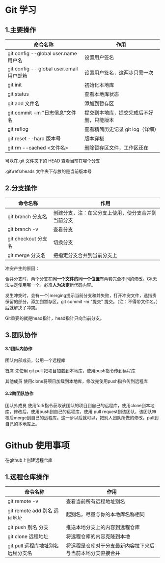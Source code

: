 # Git 学习

## 1.主要操作

| 命令名称                                 | 作用                                     |
| ---------------------------------------- | ---------------------------------------- |
| git config --global user.name 用户名     | 设置用户签名                             |
| git config -- global user.email 用户邮箱 | 设置用户签名，这两步只需一次            |
| git init                                 | 初始化本地库                             |
| git status                               | 查看本地库状态                           |
| git add 文件名                           | 添加到暂存区                             |
| git commit -m "日志信息"文件名           | 提交到本地库，提交完成后不好删，只能版本 |
| git reflog                               | 查看精简历史记录 git log（详细） |
| git reset --hard 版本号                  | 版本穿梭                                 |
| git rm --cached <文件名>                 | 删除暂存区文件，工作区还在               |

可以在.git 文件夹下的 HEAD 查看当前在哪个分支

.git\refs\heads 文件夹下存放的是当前版本号



## 2.分支操作

| 命令名称            | 作用                                               |
| ------------------- | -------------------------------------------------- |
| git branch 分支名   | 创建分支，注：在父分支上使用，使分支合并到当前分支 |
| git branch -v       | 查看分支                                           |
| git checkout 分支名 | 切换分支                                           |
| git merge 分支名    | 把指定分支合并到当前分支上                         |

冲突产生的原因：

​	合并分支时，两个分支在**同一个文件的同一个位置**有两套完全不同的修改。Git无法决定使用哪一个。必须**人为决定**新代码内容。

发生冲突时，会有一个|merging提示当前分支和并失败，打开冲突文件，选指责保留的部分，添加到暂存区。git commit -m "提交" 提交。（注：不得带文件名。）后就解决了冲突。

Git重要的就是head指针，head指针只向当前分支。

## 3.团队协作

#### 3.1团队内协作

团队内部成员，公用一个远程库

首席 先使用 git pull 把项目加载到本地库，使用push指令传到远程库

其他成员 使用clone将项目加载到本地库，修改完使用push指令传到远程库

#### 3.2跨团队协作

团队外成员 使用fork指令获取该团队的项目到自己的远程库，使用clone到本地库，修改后，使用push到自己的远程库，使用 pull request到该团队，该团队审核后merge到自己的远程库。这一步以后就可以，把别人团队所做的修改，pull到自己的本地库上。



# Github 使用事项

在github上创建远程仓库

## 1.远程仓库操作



| 命令名称                           | 作用                                                       |
| ---------------------------------- | ---------------------------------------------------------- |
| git remote -v                      | 查看当前所有远程地址别名                                   |
| git remote add 别名 远程地址       | 起别名，尽量与你的本地库名称相同                           |
| git push 别名 分支                 | 推送本地分支上的内容到远程仓库                             |
| git clone 远程地址                 | 将远程仓库的内容克隆到本地                                 |
| git pull 远程库地址别名 远程分支名 | 将远程是仓库对于分支最新内容拉下来后与当前本地分支直接合并 |

 
